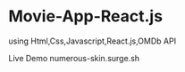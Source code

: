 # Movie-App-React.js

using Html,Css,Javascript,React.js,OMDb API

Live Demo numerous-skin.surge.sh
